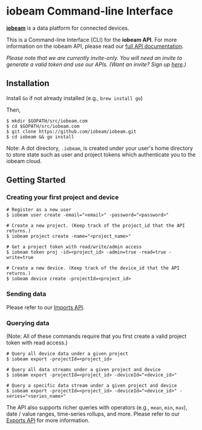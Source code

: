 # iobeam Command-line Interface #

**[iobeam](http://iobeam.com)** is a data platform for connected devices. 

This is a Command-line Interface (CLI) for the **iobeam API**. For more 
information on the iobeam API, please read our [full API documentation](http://docs.iobeam.com).

*Please note that we are currently invite-only. You will need an invite 
to generate a valid token and use our APIs. (Want an invite? Sign up [here](http://iobeam.com).)*

## Installation ##

Install `Go` if not already installed (e.g., `brew install go`)

Then,

    $ mkdir $GOPATH/src/iobeam.com
    $ cd $GOPATH/src/iobeam.com
    $ git clone https://github.com/iobeam/iobeam.git
    $ cd iobeam && go install
    
Note: A dot directory, `.iobeam`, is created under your user's home directory to
store state such as user and project tokens which authenticate you to the iobeam cloud.

## Getting Started ##

### Creating your first project and device ###

    # Register as a new user
    $ iobeam user create -email="<email>" -password="<password>"

    # Create a new project. (Keep track of the project_id that the API returns.)
    $ iobeam project create -name="<project_name>"
    
    # Get a project token with read/write/admin access
    $ iobeam token proj -id=<project_id> -admin=true -read=true -write=true

    # Create a new device. (Keep track of the device_id that the API returns.)
    $ iobeam device create -projectId=<project_id>
    
### Sending data ###

Please refer to our [Imports API](http://docs.iobeam.com/imports).

### Querying data ###

(Note: All of these commands require that you first create a valid project token with read access.)

    # Query all device data under a given project
    $ iobeam export -projectId=<project_id>

    # Query all data streams under a given project and device
    $ iobeam export -projectId=<project_id> -deviceId="<device_id>"
    
    # Query a specific data stream under a given project and device
    $ iobeam export -projectId=<project_id> -deviceId="<device_id>" -series="<series_name>"

The API also supports richer queries with operators (e.g., `mean`, `min`, `max`), date / value 
ranges, time-series rollups, and more. Please refer to our [Exports API](http://docs.iobeam.com/exports/) 
for more information.